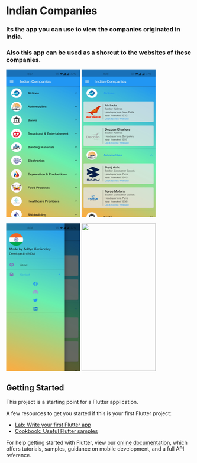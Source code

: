 # Indian Companies

### Its the app you can use to view the companies originated in India.

### Also this app can be used as a shorcut to the websites of these companies. 


<img src="https://github.com/AdityaKanikdaley/IndianCompanies/blob/master/IC_1.jpg" width="200" height="400" />    <img src="https://github.com/AdityaKanikdaley/IndianCompanies/blob/master/IC_2.jpg" width="200" height="400" />

<img src="https://github.com/AdityaKanikdaley/IndianCompanies/blob/master/IC_3.jpg" width="200" height="400" />    <img src="https://github.com/AdityaKanikdaley/IndianCompanies/blob/master/IC.gif" width="200" height="400" />

## Getting Started

This project is a starting point for a Flutter application.

A few resources to get you started if this is your first Flutter project:

- [Lab: Write your first Flutter app](https://flutter.dev/docs/get-started/codelab)
- [Cookbook: Useful Flutter samples](https://flutter.dev/docs/cookbook)

For help getting started with Flutter, view our
[online documentation](https://flutter.dev/docs), which offers tutorials,
samples, guidance on mobile development, and a full API reference.
